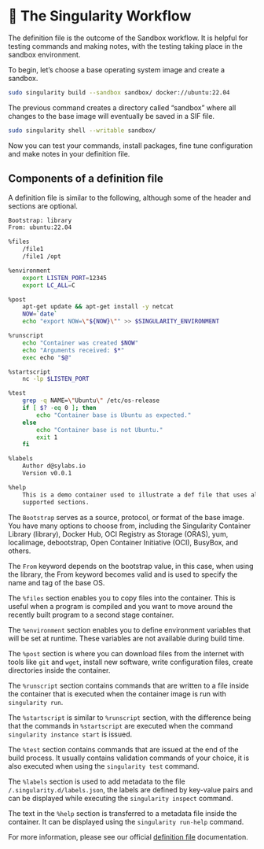 # 📄 The Singularity Workflow
The definition file is the outcome of the Sandbox workflow. It is helpful for
testing commands and making notes, with the testing taking place in the sandbox
environment.

To begin, let’s choose a base operating system image and create a sandbox.


```bash
sudo singularity build --sandbox sandbox/ docker://ubuntu:22.04
```

The previous command creates a directory called “sandbox” where all changes to
the base image will eventually be saved in a SIF file.

```bash
sudo singularity shell --writable sandbox/
```

Now you can test your commands, install packages, fine tune configuration and
make notes in your definition file.

## Components of a definition file

A definition file is similar to the following, although some of the header and
sections are optional.

```bash
Bootstrap: library
From: ubuntu:22.04

%files
    /file1
    /file1 /opt

%environment
    export LISTEN_PORT=12345
    export LC_ALL=C

%post
    apt-get update && apt-get install -y netcat
    NOW=`date`
    echo "export NOW=\"${NOW}\"" >> $SINGULARITY_ENVIRONMENT

%runscript
    echo "Container was created $NOW"
    echo "Arguments received: $*"
    exec echo "$@"

%startscript
    nc -lp $LISTEN_PORT

%test
    grep -q NAME=\"Ubuntu\" /etc/os-release
    if [ $? -eq 0 ]; then
        echo "Container base is Ubuntu as expected."
    else
        echo "Container base is not Ubuntu."
        exit 1
    fi

%labels
    Author d@sylabs.io
    Version v0.0.1

%help
    This is a demo container used to illustrate a def file that uses all
    supported sections.
```

The `Bootstrap` serves as a source, protocol, or format of the base image. You
have  many options to choose from, including the Singularity Container Library
(library), Docker Hub, OCI Registry as Storage (ORAS), yum, localimage,
debootstrap, Open Container Initiative (OCI), BusyBox, and others.

The `From` keyword depends on the bootstrap value, in this case, when using the
library, the From keyword becomes valid and is used to specify the name and tag
of the base OS.

The `%files` section enables you to copy files into the container. This is
useful when a program is compiled and you want to move around the recently built
program to a second stage container.

The `%environment` section enables you to define environment variables that will
be set at runtime. These variables are not available during build time.

The `%post` section is where you can download files from the internet with tools
like `git` and `wget`, install new software, write configuration files, create
directories inside the container.

The `%runscript` section contains commands that are written to a file inside the
container that is executed when the container image is run with
`singularity run`.

The `%startscript` is similar to `%runscript` section, with the difference being
that the commands in `%startscript` are executed when the command
`singularity instance start` is issued.

The `%test` section contains commands that are issued at the end of the build
process. It usually contains validation commands of your choice, it is also
executed when using the `singularity test` command.

The `%labels` section is used to add metadata to the file
`/.singularity.d/labels.json`, the labels are defined by key-value pairs and can
be displayed while executing the `singularity inspect` command.

The text in the `%help` section is transferred to a metadata file inside the
container. It can be displayed using the `singularity run-help` command.

For more information, please see our official
[definition file](https://docs.sylabs.io/guides/latest/user-guide/definition_files.html)
documentation.